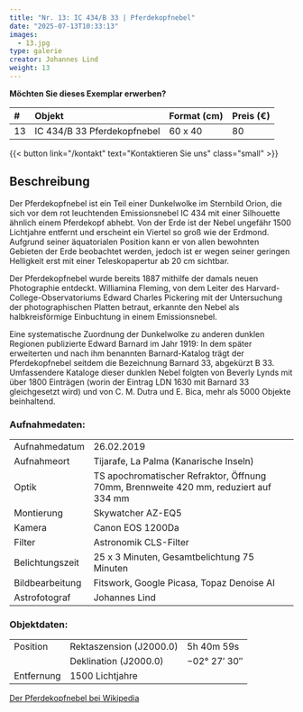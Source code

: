 ```yaml
---
title: "Nr. 13: IC 434/B 33 | Pferdekopfnebel"
date: "2025-07-13T10:33:13"
images:
  - 13.jpg
type: galerie
creator: Johannes Lind
weight: 13
---
```


**Möchten Sie dieses Exemplar erwerben?**

| #   | Objekt                      | Format (cm) | Preis (€) |
| :-- | :-------------------------- | :---------- | :-------- |
| 13  | IC 434/B 33 Pferdekopfnebel | 60 x 40     | 80        |

{{< button link="/kontakt" text="Kontaktieren Sie uns" class="small" >}}

## Beschreibung

Der Pferdekopfnebel ist ein Teil einer Dunkelwolke im Sternbild Orion, die sich vor dem rot leuchtenden Emissionsnebel IC 434 mit einer Silhouette ähnlich einem Pferdekopf abhebt. Von der Erde ist der Nebel ungefähr 1500 Lichtjahre entfernt und erscheint ein Viertel so groß wie der Erdmond. Aufgrund seiner äquatorialen Position kann er von allen bewohnten Gebieten der Erde beobachtet werden, jedoch ist er wegen seiner geringen Helligkeit erst mit einer Teleskopapertur ab 20 cm sichtbar.

Der Pferdekopfnebel wurde bereits 1887 mithilfe der damals neuen Photographie entdeckt. Williamina Fleming, von dem Leiter des Harvard-College-Observatoriums Edward Charles Pickering mit der Untersuchung der photographischen Platten betraut, erkannte den Nebel als halbkreisförmige Einbuchtung in einem Emissionsnebel.

Eine systematische Zuordnung der Dunkelwolke zu anderen dunklen Regionen publizierte Edward Barnard im Jahr 1919: In dem später erweiterten und nach ihm benannten Barnard-Katalog trägt der Pferdekopfnebel seitdem die Bezeichnung Barnard 33, abgekürzt B 33. Umfassendere Kataloge dieser dunklen Nebel folgten von Beverly Lynds mit über 1800 Einträgen (worin der Eintrag LDN 1630 mit Barnard 33 gleichgesetzt wird) und von C. M. Dutra und E. Bica, mehr als 5000 Objekte beinhaltend.

### Aufnahmedaten:

|                 |                                                                                      |
| --------------- | ------------------------------------------------------------------------------------ |
| Aufnahmedatum   | 26.02.2019                                                                           |
| Aufnahmeort     | Tijarafe, La Palma (Kanarische Inseln)                                               |
| Optik           | TS apochromatischer Refraktor, Öffnung 70mm, Brennweite 420 mm, reduziert auf 334 mm |
| Montierung      | Skywatcher AZ-EQ5                                                                    |
| Kamera          | Canon EOS 1200Da                                                                     |
| Filter          | Astronomik CLS-Filter                                                                |
| Belichtungszeit | 25 x 3 Minuten, Gesamtbelichtung 75 Minuten                                          |
| Bildbearbeitung | Fitswork, Google Picasa, Topaz Denoise AI                                            |
| Astrofotograf   | Johannes Lind                                                                        |

### Objektdaten:

|            |                         |              |
| ---------- | ----------------------- | ------------ |
| Position   | Rektaszension (J2000.0) | 5h 40m 59s   |
|            | Deklination (J2000.0)   | −02° 27′ 30″ |
| Entfernung | 1500 Lichtjahre         |              |

[Der Pferdekopfnebel bei Wikipedia](https://de.wikipedia.org/wiki/Pferdekopfnebel)
